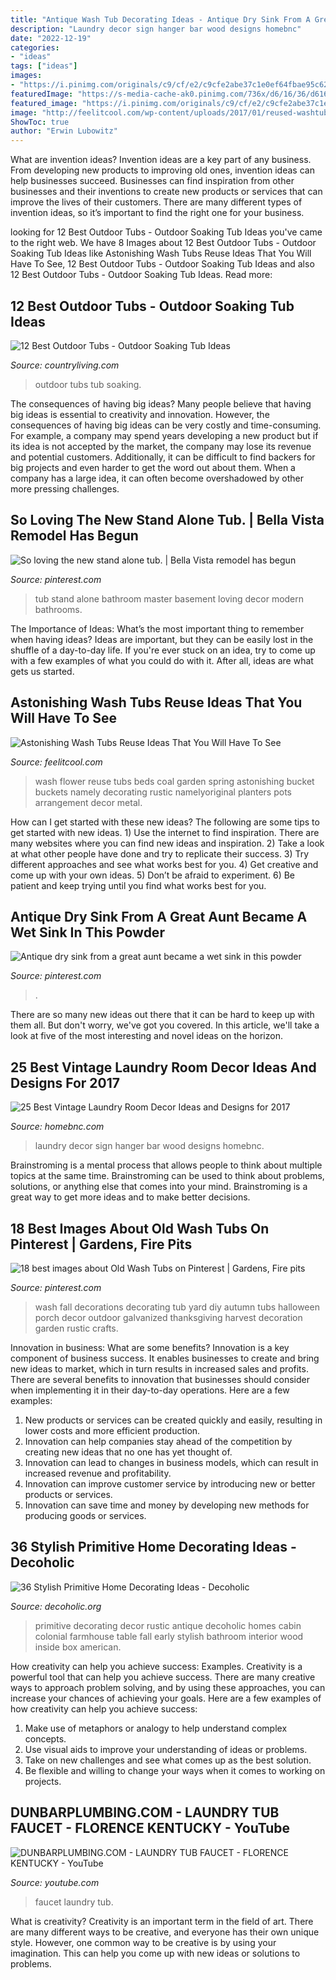 ```yaml
---
title: "Antique Wash Tub Decorating Ideas - Antique Dry Sink From A Great Aunt Became A Wet Sink In This Powder"
description: "Laundry decor sign hanger bar wood designs homebnc"
date: "2022-12-19"
categories:
- "ideas"
tags: ["ideas"]
images:
- "https://i.pinimg.com/originals/c9/cf/e2/c9cfe2abe37c1e0ef64fbae95c62a5fb.jpg"
featuredImage: "https://s-media-cache-ak0.pinimg.com/736x/d6/16/36/d616361ade032ecb21e1c765718317f8.jpg"
featured_image: "https://i.pinimg.com/originals/c9/cf/e2/c9cfe2abe37c1e0ef64fbae95c62a5fb.jpg"
image: "http://feelitcool.com/wp-content/uploads/2017/01/reused-washtubs-decor-ideas10.jpg"
ShowToc: true
author: "Erwin Lubowitz"
---
```



What are invention ideas?
Invention ideas are a key part of any business. From developing new products to improving old ones, invention ideas can help businesses succeed. Businesses can find inspiration from other businesses and their inventions to create new products or services that can improve the lives of their customers. There are many different types of invention ideas, so it’s important to find the right one for your business.

	

		
looking for 12 Best Outdoor Tubs - Outdoor Soaking Tub Ideas you've came to the right web. We have 8 Images about 12 Best Outdoor Tubs - Outdoor Soaking Tub Ideas like Astonishing Wash Tubs Reuse Ideas That You Will Have To See, 12 Best Outdoor Tubs - Outdoor Soaking Tub Ideas and also 12 Best Outdoor Tubs - Outdoor Soaking Tub Ideas. Read more:
		
    
## 12 Best Outdoor Tubs - Outdoor Soaking Tub Ideas

<img loading=lazy src="https://hips.hearstapps.com/hmg-prod.s3.amazonaws.com/images/outdoor-tubs-1582572577.jpg?crop=1.00xw:0.752xh;0,0.221xh&amp;resize=1200:*" onerror="this.onerror=null;this.src='https://tse3.mm.bing.net/th?id=OIP.LagXPTBwROI5kz4LQjkOSwHaDt&amp;pid=15.1';" alt="12 Best Outdoor Tubs - Outdoor Soaking Tub Ideas">

_Source: countryliving.com_

>outdoor tubs tub soaking. 

	

The consequences of having big ideas?
Many people believe that having big ideas is essential to creativity and innovation. However, the consequences of having big ideas can be very costly and time-consuming. For example, a company may spend years developing a new product but if its idea is not accepted by the market, the company may lose its revenue and potential customers. Additionally, it can be difficult to find backers for big projects and even harder to get the word out about them. When a company has a large idea, it can often become overshadowed by other more pressing challenges.

    
## So Loving The New Stand Alone Tub. | Bella Vista Remodel Has Begun

<img loading=lazy src="https://s-media-cache-ak0.pinimg.com/736x/d6/16/36/d616361ade032ecb21e1c765718317f8.jpg" onerror="this.onerror=null;this.src='https://tse3.mm.bing.net/th?id=OIP.h4bSRXQw1j-Emk39sDsD3gHaJ3&amp;pid=15.1';" alt="So loving the new stand alone tub. | Bella Vista remodel has begun">

_Source: pinterest.com_

>tub stand alone bathroom master basement loving decor modern bathrooms. 

	

The Importance of Ideas: What’s the most important thing to remember when having ideas?
Ideas are important, but they can be easily lost in the shuffle of a day-to-day life. If you're ever stuck on an idea, try to come up with a few examples of what you could do with it. After all, ideas are what gets us started.

    
## Astonishing Wash Tubs Reuse Ideas That You Will Have To See

<img loading=lazy src="http://feelitcool.com/wp-content/uploads/2017/01/reused-washtubs-decor-ideas10.jpg" onerror="this.onerror=null;this.src='https://tse3.mm.bing.net/th?id=OIP.yQexGSymwXgtvTh_jsakYgHaJ4&amp;pid=15.1';" alt="Astonishing Wash Tubs Reuse Ideas That You Will Have To See">

_Source: feelitcool.com_

>wash flower reuse tubs beds coal garden spring astonishing bucket buckets namely decorating rustic namelyoriginal planters pots arrangement decor metal. 

	

How can I get started with these new ideas?
The following are some tips to get started with new ideas. 1) Use the internet to find inspiration. There are many websites where you can find new ideas and inspiration. 2) Take a look at what other people have done and try to replicate their success. 3) Try different approaches and see what works best for you. 4) Get creative and come up with your own ideas. 5) Don’t be afraid to experiment. 6) Be patient and keep trying until you find what works best for you.

    
## Antique Dry Sink From A Great Aunt Became A Wet Sink In This Powder

<img loading=lazy src="https://i.pinimg.com/originals/c9/cf/e2/c9cfe2abe37c1e0ef64fbae95c62a5fb.jpg" onerror="this.onerror=null;this.src='https://tse2.mm.bing.net/th?id=OIP.zjqbW_vm6nPsw3tEUCM81wHaNI&amp;pid=15.1';" alt="Antique dry sink from a great aunt became a wet sink in this powder">

_Source: pinterest.com_

>. 

	

There are so many new ideas out there that it can be hard to keep up with them all. But don't worry, we've got you covered. In this article, we'll take a look at five of the most interesting and novel ideas on the horizon.

    
## 25 Best Vintage Laundry Room Decor Ideas And Designs For 2017

<img loading=lazy src="https://cdn.homebnc.com/homeimg/2017/03/09-vintage-laundry-room-decor-ideas-homebnc.jpg" onerror="this.onerror=null;this.src='https://tse3.mm.bing.net/th?id=OIP.Cf2lMyCcMgv_F12586ClbgHaLF&amp;pid=15.1';" alt="25 Best Vintage Laundry Room Decor Ideas and Designs for 2017">

_Source: homebnc.com_

>laundry decor sign hanger bar wood designs homebnc. 

	

Brainstroming is a mental process that allows people to think about multiple topics at the same time. Brainstroming can be used to think about problems, solutions, or anything else that comes into your mind. Brainstroming is a great way to get more ideas and to make better decisions.

    
## 18 Best Images About Old Wash Tubs On Pinterest | Gardens, Fire Pits

<img loading=lazy src="https://s-media-cache-ak0.pinimg.com/736x/8a/58/b3/8a58b3a233016a09b45766132869532c--galvanized-tub-wash-tubs.jpg" onerror="this.onerror=null;this.src='https://tse3.mm.bing.net/th?id=OIP.Q1vnzmA_acbs3gB8KIh9HQHaJ3&amp;pid=15.1';" alt="18 best images about Old Wash Tubs on Pinterest | Gardens, Fire pits">

_Source: pinterest.com_

>wash fall decorations decorating tub yard diy autumn tubs halloween porch decor outdoor galvanized thanksgiving harvest decoration garden rustic crafts. 

	

Innovation in business: What are some benefits?
Innovation is a key component of business success. It enables businesses to create and bring new ideas to market, which in turn results in increased sales and profits. There are several benefits to innovation that businesses should consider when implementing it in their day-to-day operations. Here are a few examples: 
1) New products or services can be created quickly and easily, resulting in lower costs and more efficient production. 
2) Innovation can help companies stay ahead of the competition by creating new ideas that no one has yet thought of. 
3) Innovation can lead to changes in business models, which can result in increased revenue and profitability. 
4) Innovation can improve customer service by introducing new or better products or services. 
5) Innovation can save time and money by developing new methods for producing goods or services.

    
## 36 Stylish Primitive Home Decorating Ideas - Decoholic

<img loading=lazy src="http://decoholic.org/wp-content/uploads/2013/03/primitive-26-home-decorating-ideas-740x986.jpg" onerror="this.onerror=null;this.src='https://tse1.mm.bing.net/th?id=OIP.cPShOZhKd_diQrLxJfx6zAHaJ3&amp;pid=15.1';" alt="36 Stylish Primitive Home Decorating Ideas - Decoholic">

_Source: decoholic.org_

>primitive decorating decor rustic antique decoholic homes cabin colonial farmhouse table fall early stylish bathroom interior wood inside box american. 

	

How creativity can help you achieve success: Examples.
Creativity is a powerful tool that can help you achieve success. There are many creative ways to approach problem solving, and by using these approaches, you can increase your chances of achieving your goals. Here are a few examples of how creativity can help you achieve success: 
1. Make use of metaphors or analogy to help understand complex concepts.
2. Use visual aids to improve your understanding of ideas or problems.
3. Take on new challenges and see what comes up as the best solution.
4. Be flexible and willing to change your ways when it comes to working on projects.

    
## DUNBARPLUMBING.COM - LAUNDRY TUB FAUCET - FLORENCE KENTUCKY - YouTube

<img loading=lazy src="https://i.ytimg.com/vi/vAThhAvTHAY/hqdefault.jpg" onerror="this.onerror=null;this.src='https://tse3.mm.bing.net/th?id=OIP.8Cl7FfE3XbW1BZxjakQzpgHaFj&amp;pid=15.1';" alt="DUNBARPLUMBING.COM - LAUNDRY TUB FAUCET - FLORENCE KENTUCKY - YouTube">

_Source: youtube.com_

>faucet laundry tub. 

	

What is creativity?
Creativity is an important term in the field of art. There are many different ways to be creative, and everyone has their own unique style. However, one common way to be creative is by using your imagination. This can help you come up with new ideas or solutions to problems.

